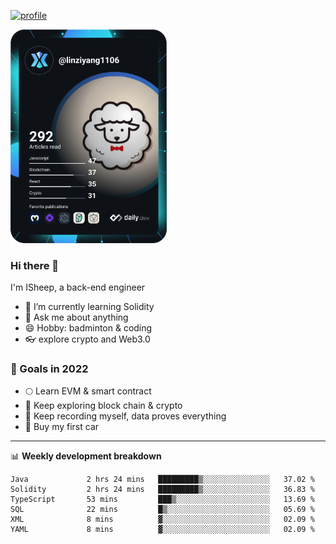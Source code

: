 [![profile](http://img.codelin.xyz/hello-im-isheep.svg)](https://www.calligrapher.ai/)

<a href="https://app.daily.dev/linziyang1106"><img src="/devcard.png" width="250" alt="ISheep's Dev Card"/></a>

### Hi there 🐏

I'm ISheep, a back-end engineer

- 🔭 I’m currently learning Solidity
- 💬 Ask me about anything
- 😄 Hobby: badminton & coding
- 👓 explore crypto and Web3.0

### 🚀 Goals in 2022
+ 🌕 Learn EVM & smart contract
+ 🤔 Keep exploring block chain & crypto
+ 🐏 Keep recording myself, data proves everything
+ 🚗 Buy my first car

-------

📊 **Weekly development breakdown**
<!--START_SECTION:waka-->

```text
Java             2 hrs 24 mins   █████████▒░░░░░░░░░░░░░░░   37.02 %
Solidity         2 hrs 24 mins   █████████▒░░░░░░░░░░░░░░░   36.83 %
TypeScript       53 mins         ███▒░░░░░░░░░░░░░░░░░░░░░   13.69 %
SQL              22 mins         █▒░░░░░░░░░░░░░░░░░░░░░░░   05.69 %
XML              8 mins          ▓░░░░░░░░░░░░░░░░░░░░░░░░   02.09 %
YAML             8 mins          ▓░░░░░░░░░░░░░░░░░░░░░░░░   02.09 %
```

<!--END_SECTION:waka-->
